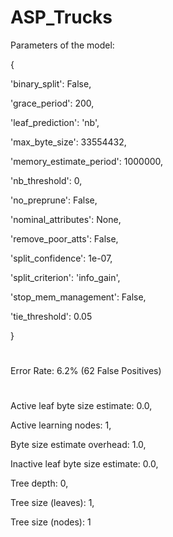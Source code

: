 # ASP_Trucks

Parameters of the model:

{
 
 'binary_split': False,
 
 'grace_period': 200,
 
 'leaf_prediction': 'nb',
 
 'max_byte_size': 33554432,
 
 'memory_estimate_period': 1000000,
 
 'nb_threshold': 0,
 
 'no_preprune': False,
 
 'nominal_attributes': None,
 
 'remove_poor_atts': False,
 
 'split_confidence': 1e-07,
 
 'split_criterion': 'info_gain',
 
 'stop_mem_management': False,
 
 'tie_threshold': 0.05

}

#
Error Rate: 6.2% (62 False Positives)
#

Active leaf byte size estimate: 0.0,

Active learning nodes: 1,

Byte size estimate overhead: 1.0,

Inactive leaf byte size estimate: 0.0,

Tree depth: 0,

Tree size (leaves): 1,

Tree size (nodes): 1
